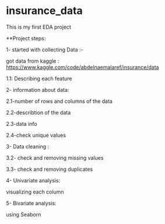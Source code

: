 # insurance_data
This is my first EDA project

**Project steps:

1- started with collecting Data :-

got data from kaggle : https://www.kaggle.com/code/abdelnaemalaref/insurance/data

1.1: Describing each feature

2- information about data:

2.1-number of rows and columns of the data


2.2-describtion of the data

2.3-data info

2.4-check unique values


3- Data cleaning :

3.2- check and removing missing values

3.3- check and removing duplicates

4- Univariate analysis:

visualizing each column

5- Bivariate analysis:

using Seaborn
